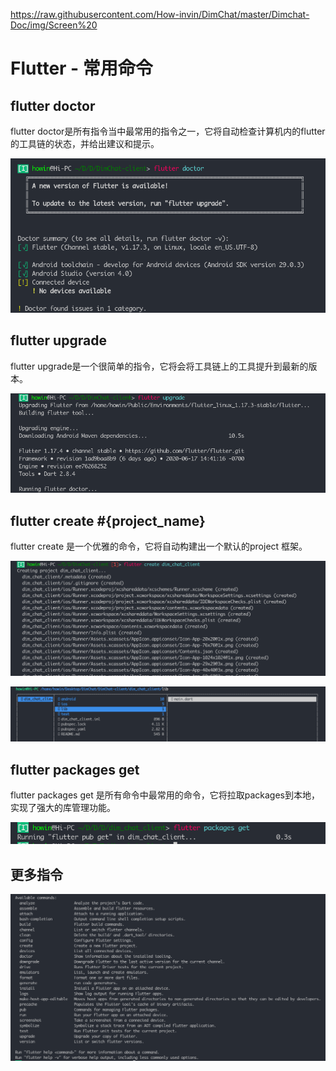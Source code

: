 https://raw.githubusercontent.com/How-invin/DimChat/master/Dimchat-Doc/img/Screen%20
# Flutter - 常用命令

## flutter doctor

flutter doctor是所有指令当中最常用的指令之一，它将自动检查计算机内的flutter的工具链的状态，并给出建议和提示。

![Screen Capture_select-area_20200624153756](https://raw.githubusercontent.com/How-invin/DimChat/master/Dimchat-Doc/img/Screen%20Capture_select-area_20200624153756.png)
## flutter upgrade

flutter upgrade是一个很简单的指令，它将会将工具链上的工具提升到最新的版本。

![Screen Capture_select-area_20200624154305](https://raw.githubusercontent.com/How-invin/DimChat/master/Dimchat-Doc/img/Screen%20Capture_select-area_20200624154305.png)

## flutter create #{project_name}

flutter create 是一个优雅的命令，它将自动构建出一个默认的project 框架。

![Screen Capture_select-area_20200624154631](https://raw.githubusercontent.com/How-invin/DimChat/master/Dimchat-Doc/img/Screen%20Capture_select-area_20200624154631-1592985266617.png)

![Screen Capture_select-area_20200624154631](https://raw.githubusercontent.com/How-invin/DimChat/master/Dimchat-Doc/img/Screen%20Capture_select-area_20200624154853.png)

## flutter packages get

flutter packages get 是所有命令中最常用的命令，它将拉取packages到本地，实现了强大的库管理功能。

![Screen Capture_select-area_20200624155044](https://raw.githubusercontent.com/How-invin/DimChat/master/Dimchat-Doc/img/Screen%20Capture_select-area_20200624155044.png)

## 更多指令

![](https://raw.githubusercontent.com/How-invin/DimChat/master/Dimchat-Doc/img/Screen%20Capture_select-area_20200624155631.png)
